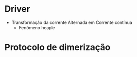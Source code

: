# Driver
- Transformação da corrente Alternada em Corrente contínua
    - Fenômeno heaple

# Protocolo de dimerização

# 